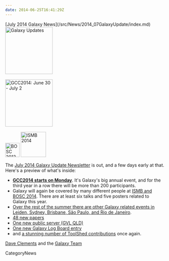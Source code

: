 ```yaml
---
date: 2014-06-25T16:41:29Z
---
```

<div class='newsItemHeader'>[July 2014 Galaxy News](/src/News/2014_07GalaxyUpdate/index.md)</div>

<div class='right'>
<a href='/GalaxyUpdates/2014_07'><img src='/Images/Logos/GalaxyUpdate200.png' alt='Galaxy Updates' width=150 /></a><br /><br /> <a href='/GalaxyUpdates/2014_07#gcc2014-june-30---july-2-baltimore'><img src='/Images/Logos/GCC2014LogoWide200.png' alt='GCC2014: June 30 - July 2' width="150" /></a><br /><br />
<a href='/GalaxyUpdates/2014_07#galaxy--isbmb-and-bosc-2014'><img src='/Images/Logos/BOSC_logo.png' alt='BOSC 2013' height="45" /></a>
<a href='/GalaxyUpdates/2014_07#galaxy--isbmb-and-bosc-2014'><img src='/Images/Logos/ISMB2014LogoRound.png' alt='ISMB 2014' height="80" /></a>
</div>

The [July 2014 Galaxy Update Newsletter](/src/GalaxyUpdates/2014_07/index.md) is out, and a few days early at that.  Here's a preview of what's inside:
 
* **[GCC2014 starts on Monday](/src/GalaxyUpdates/2014_07/index.md#gcc2014-june-30---july-2-baltimore)**.  It's Galaxy's big annual event, and for the third year in a row there will be more than 200 participants.
* Galaxy will again be covered by many different people at [ISMB and BOSC 2014](/src/GalaxyUpdates/2014_07/index.md#galaxy--isbmb-and-bosc-2014).  There are at least six talks and five posters related to Galaxy this year.
* [Over the rest of the summer there are other Galaxy related events in Leiden, Sydney, Brisbane, São Paulo, and Rio de Janeiro](/src/GalaxyUpdates/2014_07/index.md#other-events).
* [48 new papers](/src/GalaxyUpdates/2014_07/index.md#new-papers)
* [One new public server (GVL QLD)](/src/GalaxyUpdates/2014_07/index.md#new-public-servers)
* [One new Galaxy Log Board entry](/src/GalaxyUpdates/2014_07/index.md#galaxy-community-hubs)
* and [a stunning number of ToolShed contributions](/src/GalaxyUpdates/2014_07/index.md#toolshed-contributions) once again.

[Dave Clements](/src/DaveClements/index.md) and the [Galaxy Team](/src/GalaxyTeam/index.md)


CategoryNews
